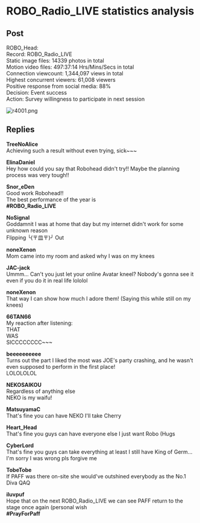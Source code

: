 # ROBO_Radio_LIVE statistics analysis
## Post
ROBO_Head:<br>
Record: ROBO\_Radio\_LIVE<br>
Static image files: 14339 photos in total<br>
Motion video files: 497:37:14 Hrs/Mins/Secs in total<br>
Connection viewcount: 1,344,097 views in total<br>
Highest concurrent viewers: 61,008 viewers<br>
Positive response from social media: 88%<br>
Decision: Event success<br>
Action: Survey willingness to participate in next session

![r4001.png](/attachments/r4001.png)
## Replies
**TreeNoAlice**<br>
Achieving such a result without even trying, sick~~~

**ElinaDaniel**<br>
Hey how could you say that Robohead didn't try!! Maybe the planning process was very tough!!

**Snor_eDen**<br>
Good work Robohead!!<br>
The best performance of the year is<br>
**\#ROBO\_Radio\_LIVE**

**NoSignal**<br>
Goddamnit I was at home that day but my internet didn't work for some unknown reason<br>
Flipping ╰(〒皿〒)╯ Out

**noneXenon**<br>
Mom came into my room and asked why I was on my knees

**JAC-jack**<br>
Ummm... Can't you just let your online Avatar kneel? Nobody's gonna see it even if you do it in real life lololol

**noneXenon**<br>
That way I can show how much I adore them! (Saying this while still on my knees)

**66TAN66**<br>
My reaction after listening:<br>
THAT<br>
WAS<br>
SICCCCCCCC~~~

**beeeeeeeeee**<br>
Turns out the part I liked the most was JOE's party crashing, and he wasn't even supposed to perform in the first place!<br>
LOLOLOLOL

**NEKOSAIKOU**<br>
Regardless of anything else<br>
NEKO is my waifu!

**MatsuyamaC**<br>
That's fine you can have NEKO I'll take Cherry

**Heart_Head**<br>
That's fine you guys can have everyone else I just want Robo (Hugs

**CyberLord**<br>
That's fine you guys can take everything at least I still have King of Germ... I'm sorry I was wrong pls forgive me

**TobeTobe**<br>
If PAFF was there on-site she would've outshined everybody as the No.1 Diva QAQ

**iluvpuf**<br>
Hope that on the next ROBO\_Radio\_LIVE we can see PAFF return to the stage once again (personal wish<br>
**\#PrayForPaff**

